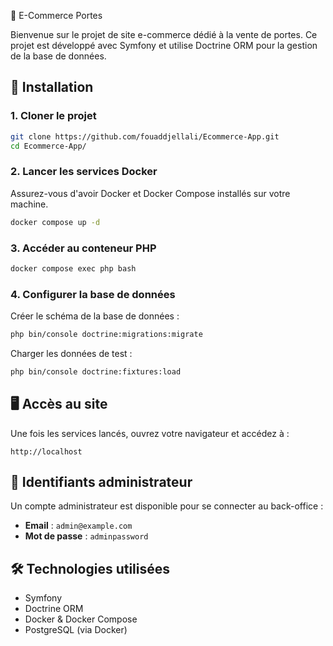 📌 E-Commerce Portes

Bienvenue sur le projet de site e-commerce dédié à la vente de portes. Ce projet est développé avec Symfony et utilise Doctrine ORM pour la gestion de la base de données.

## 🚀 Installation

### 1. Cloner le projet
```bash
git clone https://github.com/fouaddjellali/Ecommerce-App.git
cd Ecommerce-App/
```

### 2. Lancer les services Docker
Assurez-vous d'avoir Docker et Docker Compose installés sur votre machine.
```bash
docker compose up -d
```

### 3. Accéder au conteneur PHP
```bash
docker compose exec php bash
```

### 4. Configurer la base de données
Créer le schéma de la base de données :
```bash
php bin/console doctrine:migrations:migrate
```

Charger les données de test :
```bash
php bin/console doctrine:fixtures:load
```

## 🖥️ Accès au site
Une fois les services lancés, ouvrez votre navigateur et accédez à :
```
http://localhost
```
## 🔑 Identifiants administrateur
Un compte administrateur est disponible pour se connecter au back-office :
- **Email** : `admin@example.com`
- **Mot de passe** : `adminpassword`

## 🛠 Technologies utilisées
- Symfony
- Doctrine ORM
- Docker & Docker Compose
- PostgreSQL (via Docker)